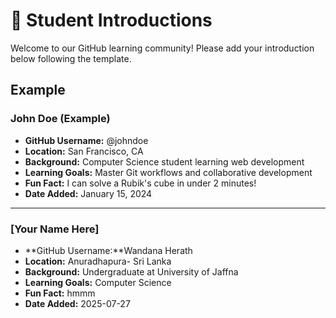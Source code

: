 # 👋 Student Introductions

Welcome to our GitHub learning community! Please add your introduction below following the template.

## Example

### John Doe (Example)
- **GitHub Username:** @johndoe
- **Location:** San Francisco, CA
- **Background:** Computer Science student learning web development
- **Learning Goals:** Master Git workflows and collaborative development
- **Fun Fact:** I can solve a Rubik's cube in under 2 minutes!
- **Date Added:** January 15, 2024

---

<!-- Add your introduction below this line -->


### [Your Name Here]
- **GitHub Username:**Wandana Herath
- **Location:** Anuradhapura- Sri Lanka
- **Background:** Undergraduate at University of Jaffna
- **Learning Goals:** Computer Science
- **Fun Fact:** hmmm
- **Date Added:** 2025-07-27


